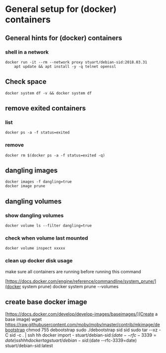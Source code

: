 # General setup for (docker) containers
## General hints for (docker) containers
### shell in a network
	docker run -it --rm --network proxy stuart/debian-sid:2018.03.31
		apt update && apt install -y -q telnet openssl

## Check space
	docker system df -v && docker system df

## remove exited containers
### list
	docker ps -a -f status=exited
### remove
	docker rm $(docker ps -a -f status=exited -q)

## dangling images
	docker images -f dangling=true
	docker image prune

## dangling volumes
### show dangling volumes
	docker volume ls --filter dangling=true
### check when volume last mounted
	docker volume inspect xxxxx

### clean up docker disk usage
make sure all containers are running before running this command

[https://docs.docker.com/engine/reference/commandline/system_prune/](docker system prune)
    docker system prune --volumes

## create base docker image

[https://docs.docker.com/develop/develop-images/baseimages/](Create a base image)
    wget https://raw.githubusercontent.com/moby/moby/master/contrib/mkimage/debootstrap
    chmod 755 debootstrap
    sudo ./debootstrap sid sid
    sudo tar --xz -C sid -c . | ssh hh docker import - stuart/debian-sid:$(date --rfc-3339=date)
    ssh hh docker tag stuart/debian-sid:$(date --rfc-3339=date) stuart/debian-sid:latest
